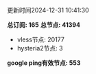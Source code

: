 更新时间2024-12-31 10:41:30

**总订阅: 165**
**总节点: 41394**
- vless节点: 20177
- hysteria2节点: 3

**google ping有效节点: 553**
